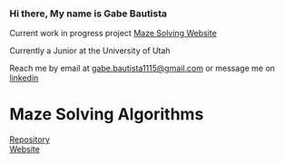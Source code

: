 ### Hi there, My name is Gabe Bautista

Current work in progress project <a href="https://github.com/gabebautista11/Maze-Solving-Alogrithm">Maze Solving Website</a>

Currently a Junior at the University of Utah

Reach me by email at gabe.bautista1115@gmail.com or message me on <a href="https://www.linkedin.com/in/gabriel-bautista-7b99201a2/">linkedin</a>


<h1>Maze Solving Algorithms</h1>
<a href="https://github.com/gabebautista11/Maze-Solving-Alogrithm">Repository</a>
<br>
<a href="https://gabebautista11.github.io/Maze-Solving-Alogrithm/">Website</a>

